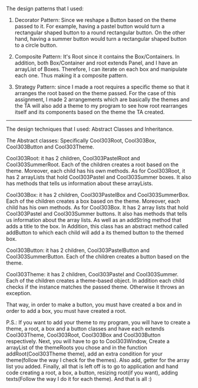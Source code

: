 The design patterns that I used:
1. Decorator Pattern: Since we reshape a Button based on the theme passed to it. For example, having a pastel button would turn a rectangular shaped button to a round rectangular button.
On the other hand, having a summer button would turn a rectangular shaped button to a circle button.

2. Composite Pattern: It's Root since it contains the Box/Containers. In addition, both Box/Container and root extends Panel, and I have an arrayList of Boxes. Therefore, I can iterate on each box and manipulate each one. Thus making it a composite pattern.

3. Strategy Pattern: since I made a root requires a specific theme so that it arranges the root based on the theme passed. For the case of this assignment, I made 2 arrangements which are basically the themes and the TA will also add a theme to my program to see how root rearranges itself and its components based on the theme the TA created.
---------------------------------------------------------------------------------------
The design techniques that I used: Abstract Classes and Inheritance.

The Abstract classes: Specifically Cool303Root, Cool303Box, Cool303Button and Cool303Theme.

Cool303Root: it has 2 children, Cool303PastelRoot and Cool303SummerRoot. Each of the children creates a root based on the theme. Moreover, each child has his own methods. As for Cool303Root, it has 2 arrayLists that hold Cool303Pastel and Cool303Summer boxes. It also has methods that tells us information about these arrayLists.

Cool303Box: it has 2 children, Cool303PastelBox and Cool303SummerBox. Each of the children creates a box based on the theme. Moreover, each child has his own methods. As for Cool303Box. It has 2 array lists that hold Cool303Pastel and Cool303Summer buttons. It also has methods that tells us information about the array lists. As well as an addString method that adds a title to the box. In Addition, this class has an abstract method called addButton to which each child will add a its themed button to the themed box.

Cool303Button: it has 2 children, Cool303PastelButton and Cool303SummerButton. Each of the children creates a button based on the theme.

Cool303Theme: it has 2 children, Cool303Pastel and Cool303Summer. Each of the children creates a theme-based object. In addition each child checks if the instance matches the passed theme. Otherwise it throws an exception.

That way, in order to make a button, you must have created a box and in order to add a box, you must have created a root.


P.S.: If you want to add your theme to my program, you will have to create a theme, a root, a box and a button classes and have each extends Cool303Theme, Cool303Root, Cool303Box and Cool303Button respectively. Next, you will have to go to Cool303Window, Create a arrayList of the themeRoots you chose and in the function addRoot(Cool303Theme theme), add an extra condition for your theme(follow the way I check for the themes). Also add, getter for the array list you added. Finally, all that is left off is to go to application and hand code creating a root, a box, a button, resizing root(if you want), adding texts(Follow the way I do it for each theme). And that is all :)